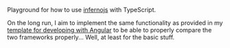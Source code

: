 Playground for how to use [infernojs](https://www.infernojs.org) with TypeScript.

On the long run, I aim to implement the same functionality as provided in my [template for developing with Angular](https://github.com/DorianGrey/ng2-webpack-template) to be able to properly compare the two frameworks properly... Well, at least for the basic stuff.